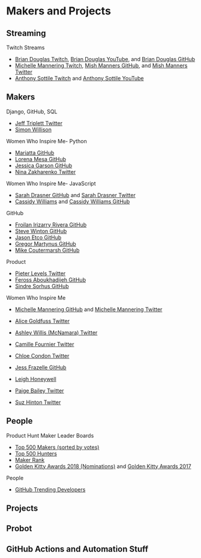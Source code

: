 # Makers and Projects

## Streaming

Twitch Streams
* [Brian Douglas Twitch](https://www.twitch.tv/bdougieyo), [Brian Douglas YouTube](https://www.youtube.com/channel/UC7iJhl4CsLxzKUWfAw69Qkg), and [Brian Douglas GitHub](https://github.com/bdougie/)
* [Michelle Mannering Twitch](https://www.twitch.tv/mishmanners), [Mish Manners GitHub](https://github.com/MishManners), and [Mish Manners Twitter](https://twitter.com/MishManners)
* [Anthony Sottile Twitch](https://www.twitch.tv/anthonywritescode) and [Anthony Sottile YouTube](https://www.youtube.com/channel/UC46xhU1EH7aywEgvA9syS3w)

<!--
Great Dev Blogs
https://twittercommunity.com/t/announcing-the-twitterdev-twitch-channel/146509 | Announcing the TwitterDev Twitch channel - Twitter API - Twitter Developers

GitHub- Twitch
https://www.twitch.tv/github | (6) GitHub - Twitch
https://www.twitch.tv/twitterdev
https://www.twitch.tv/twilio
https://www.twitch.tv/team/twilio

https://www.twitch.tv/directory/following

https://github.com/anthonywritescode/twitch-chat-bot | anthonywritescode/twitch-chat-bot

Brian Douglas
https://www.bdougie.live/ | bdougie.live
https://github.com/bdougie/blog | bdougie/blog: My blog
https://twitter.com/bdougieYO

https://github.com/bdougie/github-actions-continuous-delivery
https://dinnerpeople.app/ | Dinner People

https://discord.com/invite/gZMKK5q | Open Sauced
https://opensauced.pizza/ | Open Sauced
https://twitter.com/saucedopen/
https://www.meetup.com/Open-Sauced-Meetup/
https://github.com/bdougie/open-sauced | bdougie/open-sauced: This is a project to manage data to identify your next open source contribution.
https://github.com/open-sauced/open-sauced | open-sauced/open-sauced: 🍕 This is a project to identify your next open source contribution.
https://github.com/open-sauced/assets | open-sauced/assets: Repo for assets and logos associated with the Open Sauced project
https://github.com/open-sauced/beybot | open-sauced/beybot: This is a twitch bot built with the ComfyJS library 💅🏾
-->

## Makers

Django, GitHub, SQL
* [Jeff Triplett Twitter](https://twitter.com/webology)
* [Simon Willison](https://static.simonwillison.net)

Women Who Inspire Me- Python
* [Mariatta GitHub](https://github.com/mariatta)
* [Lorena Mesa GitHub](https://github.com/lorenanicole)
* [Jessica Garson GitHub](https://github.com/JessicaGarson)
* [Nina Zakharenko Twitter](https://twitter.com/nnja)

Women Who Inspire Me- JavaScript
* [Sarah Drasner GitHub](https://github.com/sdras) and [Sarah Drasner Twitter](https://twitter.com/sarah_edo)
* [Cassidy Williams](https://cassidoo.co/) and [Cassidy Williams GitHub](https://github.com/cassidoo/)

GitHub
* [Froilan Irizarry Rivera GitHub](https://github.com/froi/)
* [Steve Winton GitHub](https://github.com/swinton/)
* [Jason Etco GitHub](https://github.com/JasonEtco/)
* [Gregor Martynus GitHub](https://github.com/gr2m/)
* [Mike Coutermarsh GitHub](https://github.com/mscoutermarsh/)

Product
* [Pieter Levels Twitter](https://twitter.com/levelsio)
* [Feross Aboukhadijeh GitHub](https://github.com/feross)
* [Sindre Sorhus GitHub](https://github.com/sindresorhus)

Women Who Inspire Me
* [Michelle Mannering GitHub](https://github.com/MishManners) and [Michelle Mannering Twitter](https://twitter.com/MishManners)
* [Alice Goldfuss Twitter](https://twitter.com/alicegoldfuss)
* [Ashley Willis (McNamara) Twitter](https://twitter.com/ashleymcnamara)
* [Camille Fournier Twitter](https://twitter.com/skamille)
* [Chloe Condon Twitter](https://twitter.com/ChloeCondon)
* [Jess Frazelle GitHub](https://github.com/jessfraz)
* [Leigh Honeywell](https://hypatia.ca)

* [Paige Bailey Twitter](https://twitter.com/DynamicWebPaige)
* [Suz Hinton Twitter](https://twitter.com/noopkat)

<!--
https://github.com/jessfraz/
https://twitter.com/jessfraz
https://blog.jessfraz.com/

https://github.com/FrontendMasters/teacher-bios | FrontendMasters/teacher-bios: Biographies of Frontend Masters' Teachers

https://twitter.com/chrispiech/likes | Tweets liked by chrispiech (@chrispiech) / Twitter

https://virus.cafe/ | Virus Cafe

https://twitter.com/hayleydenb/status/1257786499933728768

Cool way to do it
https://twitter.com/MishManners/status/1240839777437364224
https://twitter.com/MishManners/status/1239360667703885825
https://hackathonqueen.com/2020/03/25/work-from-home-effectively-tips-and-tricks-to-stay-productive/

https://electronicssimoninthelakes.wordpress.com/2020/08/17/the-clock-project-speaking-calendar
https://electronicssimoninthelakes.wordpress.com/2020/03/20/gps-uk-os-grid-reference
https://electronicssimoninthelakes.wordpress.com/2020/03/18/condensation-demisting-heater-monitor
-->

<!--
## Makers and Projects

https://dev.to/gr2m/ | Gregor Martynus - DEV
https://github.com/gr2m/
https://github.com/probot/probot
https://probot.github.io/ | Probot | GitHub Apps to automate and improve your workflow

Dan
https://twitter.com/dan_abramov | Dan Abramov (@dan_abramov) / Twitter

https://github.com/mscoutermarsh/profile-tweet
https://www.amazon.com/gp/product/B00Q8QKGJ0

https://mikecoutermarsh.com/ | Mike Coutermarsh
https://jasonet.co/ | Jason Etcovitch · jasonet.co

https://github.com/tj
https://github.com/mikeal
-->

<!--
Jane
https://usesthis.com/interviews/jane.manchun.wong/ | Uses This / Jane Manchun Wong

Ideas
https://github.com/gr2m/ideas | gr2m/ideas: a place for my side project ideas. Come build them with me :)

Octokit
https://github.com/octokit/rest.js/blob/master/HOW_IT_WORKS.md | rest.js/HOW_IT_WORKS.md at master · octokit/rest.js
https://github.com/octokit/fixtures/blob/master/.github/workflows/update.yml | fixtures/update.yml at master · octokit/fixtures
https://github.com/octokit/?q=project&type=&language= | Octokit

### Community

https://cmxhub.com/ | Home | CMX
https://awards.cmxhub.com/ | CMX
https://leaddev.com/

Lead Dev
https://leaddev.com/debugging-engineering-velocity-and-leading-high-performing-teams
https://leaddev.com/primer-engineering-delivery-metrics | A primer on engineering delivery metrics | LeadDev
https://leaddev.com/mentoring-coaching-feedback/engineering-management-101-evaluating-your-teams-performance | Engineering management 101: evaluating your team’s performance | LeadDev
https://leaddev.com/diversity-inclusion/writing-accessible-code | Writing accessible code | LeadDev

https://tessakriesel.com
https://devocate.com/
https://www.thedevelopermindset.com/

https://twitter.com/ashevat
https://medium.com/@ashevat | Amir Shevat – Medium
https://twitter.com/ashevat/lists/memberships | List memberships for @ashevat / Twitter

Roadmap
https://medium.com/@ashevat/amir-4-4-release-notes-aka-44-0404-2020-1504a3d6b929
-->

<!--
https://www.devrelcon.net/
https://2018.devrelawards.com/

https://devrel.net/strategy-and-metrics/introducing-aaarrrp-devrel-strategy
https://www.slideshare.net/leggetter/an-introduction-to-aaarrrp-a-framework-for-defining-your-developer-relations-strategy-and-how-you-can-use-it-devrelcon-beijing-2017

DevRel List
https://twitter.com/kinlane/status/1296884761307185152 | https://twitter.com/kinlane/status/1296884761307185152
https://twitter.com/i/lists/1293027363723214848/members
https://github.com/guyroyse?tab=repositories | guyroyse (Guy Royse) / Repositories

https://developer.microsoft.com/en-us/advocates/
https://github.com/MicrosoftDocs/cloud-developer-advocates | MicrosoftDocs/cloud-developer-advocates

http://developer-evangelism.com/handbook.php | Developer Evangelist Handbook

* ["The Core Competencies of Developer Relations"](https://medium.com/google-developers/the-core-competencies-of-developer-relations-f3e1c04c0f5b)

GitLab
https://about.gitlab.com/handbook/marketing/community-relations/evangelist-program/

https://github.com/MurtzaM/Developer-Evangelist-Interview-Questions
https://github.com/kjaymiller/Developer-Advocate-Manifesto | kjaymiller/Developer-Advocate-Manifesto: Take the Manifesto by forking it and including the badge on your website.

https://github.com/do-community/devrel-manifesto | GitHub - do-community/devrel-manifesto: The DevRel team's manifesto, for the rest of the world.

https://github.com/cassidoo/talks/blob/master/speaker-rider.md | talks/speaker-rider.md at master · cassidoo/talks
-->


<!--
https://www.instagram.com/p/CI6ucTNjAzz/ | Michael Lynn (@mlynnstagram) • Instagram photos and videos

Tessa

Developer Mindset
https://web.archive.org/web/20201101020540/https://community.thedevelopermindset.com/c/introductions | Intros & Chatter | The Developer Mindset
https://web.archive.org/web/*/https://community.thedevelopermindset.com/c/* | Wayback Machine

https://tessakriesel.com/category/presentations/ | Presentations Archives | Tessa Kriesel

https://devocate.com/work-with-us/
https://devocate.com/blog/
https://devocate.com/blog/developer-intel/open-source-vs-enterprise-developers/

https://community.thedevelopermindset.com/c/roadmap | Roadmap | The Developer Mindset Community
https://devocate.com/blog/ways-to-accomplish-developer-audience-goals-the-trello-board/ | Accomplishing developer audience goals » Devocate
https://devocate.com/blog/accomplishing-goals/ways-to-accomplish-developer-audience-goals-the-trello-board/
https://devocate.com/blog/developer-intel/developer-personas-driven-by-motivation/
https://devocate.com/blog/developer-feedback/pillars-of-a-solid-developer-feedback-program/
https://community.thedevelopermindset.com/c/developer-mindset/developer-research-example | Developer Research Example | The Developer Mindset Community
https://web.archive.org/web/20201119221035/https://community.thedevelopermindset.com/c/developer-mindset/developer-research-example
https://devocate.com/blog/teamwork/managing-up-to-achieve-developer-community-success/

https://devocate.com/blog/engaging-with-developers/why-your-new-software-needs-a-developer-community-before-marketing/ | Why Your New Software Needs a Developer Community Before Marketing

https://www.tessakriesel.com/breaking-down-gender-discrimination-womentech-global-awards-2020/ | Breaking Down Gender Discrimination, Keynote at WomenTech Global Awards 2020

https://www.tessakriesel.com/devocate-the-developer-advocacy-growth-platform/ | So, I'm founding a SaaS startup
https://twitter.com/tessak22/status/1309153696853368832 | Tessa Kriesel on Twitter: "The Developer Mindset is a content hub &amp; corresponding community full of insightful information about how developers think &amp; advice on how to engage with them. Learn more about my recent launch in this dorky video. 🤪 https://t.co/guXhhxt9Ut" / Twitter


Amir Shevat
https://cmxhub.com/video-amir-shevat-slacks-developer-relations-strategy/ | [Video] Amir Shevat: Slack's Developer Relations Strategy
https://www.youtube.com/watch?v=ycKPJ_27cYo&feature=emb_logo | (2) OCTO Speaker Series #5 Amir Shevat - YouTube
https://github.com/github/githubOCTO/discussions/8 | OCTO Speaker Series #5: Amir Shevat · Discussion #8 · github/githubOCTO

https://twitter.com/githubOCTO/status/1301264737657708544 | https://twitter.com/githubOCTO/status/1301264737657708544

Books
https://www.amazon.com/Designing-Bots-Creating-Conversational-Experiences/dp/1491974826 | Designing Bots: Creating Conversational Experiences: Shevat, Amir: 9781491974827: Amazon.com: Books
https://www.amazon.com/gp/product/B07GY6F2LH/ref=dbs_a_def_rwt_bibl_vppi_i0

https://en.wikipedia.org/wiki/Community_building | Community building - Wikipedia
hero theme - Google Search
-->


## People

Product Hunt Maker Leader Boards
* [Top 500 Makers (sorted by votes)](http://500makers.com/?sort=votes)
* [Top 500 Hunters](http://500hunters.com)
* [Maker Rank](https://makerrank.co)
* [Golden Kitty Awards 2018 (Nominations)](https://www.producthunt.com/golden-kitty-awards-2018/) and [Golden Kitty Awards 2017](https://www.producthunt.com/golden-kitty-awards-2017)

People
* [GitHub Trending Developers](https://github.com/trending/developers)

<!--
https://www.producthunt.com/golden-kitty-awards-2020/remote-work-tools | Remote Work Tools - Golden Kitty Awards 2020 | Product Hunt
https://www.producthunt.com/golden-kitty-awards-2020/diversity-and-inclusion | Diversity and Inclusion - Golden Kitty Awards 2020 | Product Hunt

https://www.producthunt.com/newsletter/2411 | And the Golden Kitty Award Winners are...🏆 - Product Hunt

https://adventofcode.com/2020/leaderboard

https://repl.it/leaders | Repl.it - Leaderboard

https://github.com/maintainers | Open Source Maintainers on GitHub
https://maintainers.github.com/
https://github.com/orgs/maintainers/people

https://github.com/wongmjane?tab=following | wongmjane (Jane Manchun Wong) / Following

https://github.com/dear-github/dear-github/issues/304 | Host Github by itself as an open source project · Issue #304 · dear-github/dear-github
-->


## Projects

<!--
https://twitter.com/thoward37/status/1304270923344867329 | Troy Howard / Executive Chef for Antifa on Twitter: "Data nerds... want to keep your mind busy on something mathy while trying not to obsess about wildfires? Check out the Drössel-Schwabl model, used to predict both wildfire spread and earthquake spread. It's pretty neat. https://t.co/6ZwA2zsrKV" / Twitter

Cool!
https://github.com/arithran/vim-pizza | arithran/vim-pizza: My initial attempt at trying to order pizza from within vim.

https://donotpay.com/ | DoNotPay - The World's First Robot Lawyer

README.md
https://twitter.com/mscccc/status/1278742080253128704 | Mike Coutermarsh on Twitter: "@KatiMichel Yes!!" / Twitter
https://github.com/mscoutermarsh/mscoutermarsh | mscoutermarsh/mscoutermarsh: SECRETS!

Jeff
https://github.com/jefftriplett/links/
http://links.jefftriplett.com/ | Home | Jeff Triplett's Link Blog
https://github.com/jefftriplett/packinglists | jefftriplett/packinglists: Travel/packing planner based on length of stay, activities, and location (wip)

Simon- 
Self-Rewriting README, TIL
Datasette
Doc Unit Tests
Release, Weeknotes
-->

<!--
Netlify
https://www.netlify.com/blog/2020/05/12/see-13-netlify-features-for-the-best-control-of-development-workflow/ | See 13 Netlify features for the best control of development workflow
https://www.netlify.com/blog/2020/04/12/speed-up-productivity-with-terminal-aliases/

Cassidy
https://github.com/cassidoo/book-rating-demo | cassidoo/book-rating-demo: A demo built with React and HarperDB to show book ratings

Sarah
https://github.com/sdras?tab=repositories
https://github.com/sdras/night-owl-vscode-theme
Chrome Extension
https://github.com/sdras/productive-twitter/
https://github.com/sdras/object-explorer | sdras/object-explorer: 🔥 A resource to help figure out what JavaScript object method would be best to use at any given time

Sarah
https://css-tricks.com/in-defense-of-a-fussy-website/ | In Defense of a Fussy Website | CSS-Tricks
https://t.co/R46VmoT0Hy | Sarah Drasner on Twitter: "Periodic reminder that I've been maintaining a collection of Useful Pens for Everyday Frontend Development for a few years. There's a lot of great stuff to reverse engineer in here!" / Twitter
https://codepen.io/collection/nMgKxJ

Safe Space
https://charliegerard.dev/blog/github-action-toxic-comments/
https://github.com/charliegerard
https://github.com/charliegerard/safe-space/
https://github.com/charliegerard/safe-space/blob/master/index.js
-->

<!--
SpotHub
https://github.com/swinton/github-apps-cheat-sheet | swinton/github-apps-cheat-sheet: A cheat sheet for GitHub Apps
https://github.com/swinton/SpotHub | swinton/SpotHub: Collaborate on Spotify playlists using Pull Requests, powered by GitHub Actions
https://twitter.com/webology/status/1081036346662309888 | ✨ Jeff Triplett ✨ on Twitter: "These are the types of data tools that I live for. Commit song info into a repo and push to Spotify. https://t.co/KtOhpAyNyU"

Jason
https://github.com/JasonEtco/todo | JasonEtco/todo: 🤖✅ GitHub App that creates new issues from actionable comments in your code.

Git Tools
https://github.com/nvbn/thefuck | nvbn/thefuck: Magnificent app which corrects your previous console command.
https://github.com/paulirish/git-open | paulirish/git-open: Type `git open` to open the GitHub page or website for a repository in your browser.
https://github.com/captainsafia/checklist
https://github.com/sindresorhus/refined-twitter | sindresorhus/refined-twitter: Chrome extension that enforces the mobile web version of Twitter and improves its interface
https://github.com/sindresorhus/refined-github
https://twitter.com/carmatrocity/status/1273307346228436994 | Carmen H. Andoh on Twitter: "Also, refined-github is *incredibly helpful* for the annoying "load more" github issue truncation and batch loading of only 50. https://t.co/vhvbfwLqEc will give you 200. https://t.co/2n9NqnSbzn" / Twitter

Data Scraping
https://github.com/sw-yx/gh-action-data-scraping | sw-yx/gh-action-data-scraping: this shows how to use github actions to do periodic data scraping

Fastmac
https://github.com/fastai/fastmac/ | fastai/fastmac: Get a MacOS for Linux shell, for free, in around 2 minutes
https://twitter.com/jeremyphoward/status/1304777046287986691 | Jeremy Howard on Twitter: "Want to build or test software on a Mac, but don't have a Mac to use? No problem! I've just released `fastmac`, which lets you use a Mac terminal for free for up to 6 hours at a time. It takes 2 minutes to get started. Linux available too! 1/ https://t.co/c2ioyG74cU" / Twitter

https://jasonet.co/posts/scheduled-actions/ | Run your GitHub Actions workflow on a schedule - Jason Etcovitch · jasonet.co

Django
https://twitter.com/Rado_g/status/1258756366631608320 | Rado Georgiev 🇧🇬 on Twitter: "I wrote a thing that's been useful ever since🖖 Run your Django project tests on GitHub Actions + explanation about what's happening 👇 https://t.co/OToacdQOVy" / Twitter
-->


<!--
https://github.com/akamhy/waybackpy
https://github.com/PyBites-Open-Source/karmabot

Paint
https://github.com/muan
https://github.com/muan/paint-github
https://chrome.google.com/webstore/detail/paint-github/dmcjbappfnlamankemdmmdjiecnclapl

Kofi
https://github.com/kofigumbs/multi | kofigumbs/multi: Create a custom, lightweight macOS app from a group of websites
https://github.com/kofigumbs/yt | kofigumbs/yt: A monophonic sampler for playing a YouTube video like an instrument
https://yt.kofi.sexy/ | YT—mono
https://kofi.sexy/blog/slack-app-fewer-resources | Creating a Slack app that uses fewer resources

https://twitter.com/aicoding_/status/1295011129836568577
https://github.com/coding-ai/eyeBlinkedTREX

Twitter Sentiment Analysis
https://jvhuang1786.github.io/disney_nlp/ | Disney Parks Twitter NLP - Justin Huang
https://github.com/jvhuang1786 | jvhuang1786 (Justin Huang)
https://drive.google.com/file/d/1EpZB-xbAYiKvsVBso7AXj5hh7sSd1LGo/view | distweet_slidedeck_extended.pptx - Google Drive
Twitter sentiment analysis
https://www.linkedin.com/feed/?msgControlName=reply_to_sender&msgConversationId=6701259728753831936&msgOverlay=true

Mondrian
https://www.dangermouse.net/esoteric/piet.html | DM's Esoteric Programming Languages - Piet

Tweet DM Button
https://twitter.com/Jason/status/1018571284911833088 | jason 🦄 🇦🇺 ❤️ on Twitter: "How do you make a tweet with a DM button like this?… "

https://github.com/nsfw-filter/nsfw-filter | nsfw-filter/nsfw-filter: A Google Chrome/ Firefox extension that blocks NSFW images from the web pages that you load using TensorFlow JS.

https://twitter.com/webKnjaZ/status/1179572026924818439 | Sviatoslove.py🐍 👨‍💻🏡:🇨🇿🇪🇺@Ansible@ Red Hat on Twitter: "Next step: copy-paste some code from StackOverflow back into the issue, re-run and close as invalid if it fixes that! https://t.co/OyGiv0MZNX" / Twitter
https://twitter.com/bitandbang/status/1159514802596777984

GitHub Metrics
https://twitter.com/bitandbang/status/1265679124774952960 | Tierney Cyren on Twitter: "something I constantly want: @github organization metrics. I'd like to see how many issues, PRs, discussions (soon!), commits, releases, unique contributors, stars, and forks exist in an organization." / Twitter
-->

## Probot

<!--
Probot and Such

https://github.com/gr2m/create-or-update-pull-request-action
https://twitter.com/gr2m/status/1224742792280211456
https://twitter.com/gr2m/status/1200326993838886912 | Gregor on Twitter: "This thanksgiving I'm thankful to @JasonEtco and the GitHub support team who saved my 🍑 big time https://t.co/4MIsYKAzXz" / Twitter

https://github.com/gr2m/twitter-together

https://github.com/probot/reminders

https://dev.to/gh-campus-experts/create-your-first-github-bot-with-probot-e6o

Probot
https://probot.github.io/apps/ | Featured Apps | Probot
https://probot.github.io/docs/hello-world/ | Hello world | Probot
https://probot.github.io/apps/polls/ | Polls | Probot
https://probot.github.io/apps/no-response/ | No Response | Probot
https://github.com/probot/dco | probot/dco: GitHub App that enforces the Developer Certificate of Origin (DCO) on Pull Requests

Make semantic-release compatible with GitHub Actions
https://github.com/semantic-release/semantic-release/issues/1194
Python Plugin
https://github.com/semantic-release/git/issues/172#issuecomment-557203217

https://github.com/JasonEtco/build-and-tag-action | JasonEtco/build-and-tag-action: 📦🔖 A GitHub Action for publishing JavaScript Actions
https://github.com/JasonEtco/actions-toolkit | JasonEtco/actions-toolkit: 🛠 A toolkit for building GitHub Actions in Node.js
https://github.com/probot/create-probot-app
https://github.com/probot/actions-adapter | probot/actions-adapter: An adapter that takes a Probot app and makes it compatible with GitHub Actions

https://github.com/JasonEtco/jasonet.co/pull/46/files
-->

<!--
Python- Publishing

PyPI GitHub Actions
https://twitter.com/webKnjaZ/status/1268324832736768000 | Sviatoslove.py🐍 👨‍💻🏡:🇨🇿🇪🇺 @Ansible @RedHat on Twitter: "PyPI publish GHA updates today: - built-in `twine check` - image bump to Python 3.8 - integration of warning annotations - very minor bugfixes https://t.co/2HOkYnVPV7 #PyPI #PyPA #GitHubActions #python" / Twitter

Brett Release
https://github.com/brettcannon/release-often | brettcannon/release-often: GitHub Action for releasing a Python project to PyPI after every relevant, merged PR

Important
https://github.com/marketplace/actions/pypi-publish | pypi-publish · Actions · GitHub Marketplace
https://github.com/pypa/gh-action-pypi-publish/issues/2
https://github.com/pypa/gh-action-pypi-publish | pypa/gh-action-pypi-publish: GitHub Action to publish a package to PyPI
https://discuss.python.org/t/official-github-action-for-publishing-to-pypi/1061/2 | Official GitHub Action for publishing to PyPI - Packaging - Discussions on Python.org

Publish to PyPI
https://github.com/jacobian/pinboard-to-sqlite/blob/master/.github/workflows/publish.yml
https://github.com/jacobian/lastfm-to-sqlite/blob/master/.github/workflows/test.yml | lastfm-to-sqlite/test.yml at master · jacobian/lastfm-to-sqlite
-->

<!--
https://github.com/Songmu/ghch | Songmu/ghch: Generate changelog from git history, tags and merged pull requests

Testing and Release

Conventional Commits
https://github.com/googleapis/release-please | googleapis/release-please: generate release PRs based on the conventionalcommits.org spec

https://github.com/marketplace?utf8=%E2%9C%93&type=actions&query=semantic
https://www.conventionalcommits.org/en/v1.0.0-beta.4/
https://github.com/commitizen/conventional-commit-types/
https://github.com/commitizen/conventional-commit-types/blob/master/index.json
https://github.com/probot/semantic-pull-requests | probot/semantic-pull-requests: Ensure your pull requests follow the Conventional Commits spec
https://github.com/semantic-release/npm
https://twitter.com/SemanticRelease

Semantic Release and Merge Release
https://semantic-release.gitbook.io/semantic-release/
https://github.com/semantic-release
https://github.com/semantic-release/semantic-release

https://github.com/marketplace/actions/codecov

https://probot.github.io/apps/release-drafter/

https://github.com/mikeal/merge-release | mikeal/merge-release: Automatically release all merges to master on npm.
-->

## GitHub Actions and Automation Stuff

<!--
GitHub Actions Official

https://twitter.com/natfriedman/status/1159511728704483329
https://twitter.com/kelseyhightower/status/1159517721068916736

Matrix- Operating Systems (Unix, Linux, etc.)
https://blog.jessfraz.com/post/the-life-of-a-github-action/ | Jessie Frazelle's Blog: The Life of a GitHub Action

https://michaelheap.com/building-github-actions | Building GitHub Actions | Michael Heap
-->

<!--
https://github.com/nektos/act

GitHub Actions Examples
https://devopsdirective.com/posts/2020/07/stupid-github-actions/ | Doing Stupid Stuff with GitHub Actions | DevOps Directive
https://github.com/sdras/awesome-actions | sdras/awesome-actions: A curated list of awesome actions to use on GitHub
https://twitter.com/mheap/status/1254124824298954752 | Michael Heap on Twitter: "So, everyone seems to love @GitHub Actions for CI, but did you know that there's a ton more things you can do with them? Literally *anything* you can think of is possible. Let's visit some of my favourites:" / Twitter

GA- Best
https://twitter.com/zooba/status/1286311085142945793 | Steve Dower on Twitter: "Okay #EuroPython2020, for the benefit of an upcoming open space, which Python project has _the best_ @GitHub Actions integration? Lint, build, test, publish, verify, etc. Which project do you go to when you need to steal some CI scripts? 😁" / Twitter

GitHub Actions- Lighthouse
https://github.com/paulirish/lighthouse-ci-action
https://github.com/GoogleChrome/lighthouse-stack-packs/issues

Rust GA
https://blog.rust-lang.org/inside-rust/2020/07/23/rust-ci-is-moving-to-github-actions.html | Rust's CI is moving to GitHub Actions | Inside Rust Blog
https://twitter.com/simonw/status/1285653911580409859 | Simon Willison on Twitter: "This is a monstrous, delightful hack. Jonty built a GitHub Action which spins up a Python server, runs "wget --mirror" against it to create as static copy of the content, then pushes that content to GitHub pages. https://t.co/iJq33NPIqp" / Twitter
-->

<!--
Hynek, Jeff, Simon GA

Matrix
https://twitter.com/webology/status/1281590320443129856 | Jeff says, "wear a mask" 😷 on Twitter: "@simonw check out https://t.co/4XpkblhDgg if you haven't seen it." / Twitter
https://twitter.com/simonw/status/1281591600926187523 | Simon Willison on Twitter: "@webology @laymonage Wow that is some beautiful matrix action there" / Twitter
https://github.com/laymonage/django-jsonfield-backport/blob/master/.github/workflows/test.yml | django-jsonfield-backport/test.yml at master · laymonage/django-jsonfield-backport

https://twitter.com/webology/status/1255842961880944641

https://hynek.me/articles/python-github-actions/
https://github.com/actions/virtual-environments/blob/master/images/linux/Ubuntu1804-README.md
https://twitter.com/hynek/status/1236227708746596353

GitHub Actions Matrix Demo
https://help.github.com/en/actions/automating-your-workflow-with-github-actions/workflow-syntax-for-github-actions#jobsjob_idstrategymatrix
https://twitter.com/webology/status/1195412423936753670
https://github.com/jefftriplett/python-github-actions-matrix-demo
https://twitter.com/webology/status/1201887760413528065
https://github.com/jefftriplett/python-github-actions-matrix-demo/blob/master/.github/workflows/test.yml

https://github.com/jefftriplett/example-python-actions | jefftriplett/example-python-actions: An example GitHub Action using Python Actions
https://github.com/jefftriplett/python-actions/runs/46194678 | :pencil: :whale: Switches back to entrypoint.sh · jefftriplett/python-actions@334b8e0

Jeff's Examples
https://twitter.com/webology/status/1259199459579383809 | Jeff says, "wash your hands" 🧼👏 on Twitter: "✨ If you use GitHub Actions to build and publish Docker, there is an easier way instead of building a series of `run` steps. 🐳 ⬇ Here is an example of what I'm using to build the new https://t.co/6ueTxxQ9a3 (out soon) https://t.co/Nt9DEnPxbc" / Twitter
https://twitter.com/webology/status/1254091755026288640 | Jeff says, "wash your hands" 🧼 on Twitter: " If you are using GitHub Actions, here is a standard event trigger setup that I use for running a workflow on all pull requests and all git commits pushed to the master branch. I use it in almost every project I touch, and I see people confused by how to set it up. https://t.co/CMdKCHTyMT" / Twitter
https://twitter.com/webology/status/1254798717196042241 | Jeff says, "wash your hands" 🧼 on Twitter: "If you are using GitHub Actions and wondering why this is useful? If you use `on: [pull_request, push]` (which I commonly see in docs) you are going spawn two test runs every time you push/update a pull request which is annoying. https://t.co/2fWPxHSjdA" / Twitter

Simon
https://mobile.twitter.com/simonw/status/1252052032019546112
https://mobile.twitter.com/webology/status/1252052023459090432

https://twitter.com/simonw/status/1199851134564884480

GitHub Action CI Example from Jeff
https://simonwillison.net/2019/Dec/18/github-actions-ciyml-deno/ | GitHub Actions ci.yml for deno
-->

<!--
GitHub Actions

https://actionsbook.com/ | Building GitHub Actions | Building GitHub Actions

GA Contro
https://mobile.twitter.com/magnetikonline/status/1224837954771668992
https://mobile.twitter.com/webKnjaZ/status/1226585066551291910

https://twitter.com/pganssle/status/1252953419884769280 | Paul Ganssle on Twitter: "Does anyone have any thoughts on how to automatically create a PR from a GH Action? I found this: https://t.co/tltPB1PwWK But I'm mildly wary about relying on an action in someone's personal GH namespace (particularly one authorized to act on my behalf)." / Twitter

https://twitter.com/carlogilmar/status/1197215398405365760 | Carlo Gilmar on Twitter: "@GitHub #githubuniverse GitHub Actions by @ethomson #visualpartnership https://t.co/DmAo2ekbi7" / Twitter

https://github.com/cschleiden/github-actions-hero | cschleiden/github-actions-hero: 🚧 Interactive tutorial and visualizer for GitHub Actions workflows 🚧

More Example actions
https://github.com/boyney123/github-actions
https://github.com/thechangelog/nightly | thechangelog/nightly: Changelog Nightly unearths the hottest repos on GitHub before they blow up. Subscribe for free. Keep up.
https://www.gharchive.org/ | GH Archive

pre-commit action
https://twitter.com/codewithanthony/status/1198774749473558528
https://github.com/pre-commit/action

https://github.com/andymckay/actions-ips/blob/master/actions_ips/ips.py | actions-ips/ips.py at master · andymckay/actions-ips

https://github.com/GoogleCloudPlatform/github-actions
https://github.com/Azure/actions

Corporate actions
https://github.com/actions/aws | actions/aws: GitHub Actions for interacting with AWS
https://aws.amazon.com/fargate/ | AWS Fargate - Run containers without having to manage servers or clusters
https://github.com/jessfraz/aws-fargate-action | jessfraz/aws-fargate-action: A GitHub action to deploy to AWS Fargate on push to the master branch.
https://github.com/microsoft/vscode/actions?query=workflow%3ACI | Actions · microsoft/vscode
-->

<!--
Personal README

https://twitter.com/sindresorhus/status/1285609420098088961 | Sindre Sorhus on Twitter: "TIL: You can style your GitHub readme with CSS. https://t.co/tNyRMZ3766 https://t.co/KRVAKjI1cH" / Twitter
https://github.com/sindresorhus/css-in-readme-like-wat | sindresorhus/css-in-readme-like-wat: Style your readme using CSS with this simple trick

https://github.com/anuraghazra/github-readme-stats | anuraghazra/github-readme-stats: Dynamically generated stats for your github readmes
https://github.com/kautukkundan/Awesome-Profile-README-templates | kautukkundan/Awesome-Profile-README-templates: A collection of awesome readme templates to display on your profile
https://www.aboutmonica.com/blog/how-to-create-a-github-profile-readme
https://dev.to/github/10-standout-github-profile-readmes-h2o?signin=true | 10 Standout GitHub Profile READMEs - DEV Community 👩‍💻👨‍💻

Personal README
https://twitter.com/pifafu/status/1265773172520914944 | kathy ☁️☁️☁️ on Twitter: "hey, so we heard ya &amp; are trying out a thing where you CAN have a readme on your @github profile... @mikekavouras built it btw! re: https://t.co/UC6q3qHjjR https://t.co/kB0kafgovY" / Twitter
https://github.com/pifafu | pifafu (kathy)
https://github.com/katmeister/.github | katmeister/.github: Config files for my GitHub profile.
https://twitter.com/pifafu/status/1262830019706892288 | kathy ☁️☁️☁️ on Twitter: "👋 hiii—if you use @github, i was wondering: what are some of the things you would want others on GitHub to know about you?" / Twitter
-->

<!--
Other Automation Examples

https://github.com/jlord/forkngo
http://jlord.us/git-it
https://github.com/jlord/git-it
http://jlord.us/patchwork
https://github.com/jlord/reporobot
https://github.com/jlord/patchwork/tree/gh-pages/contributors

https://github.com/hackebrot/labels | hackebrot/labels: CLI app for managing GitHub labels for Python 3.6 and newer. 📝

Deno!
https://github.com/gr2m/deno-playground | gr2m/deno-playground
https://github.com/denoland/deno/blob/master/.github/workflows/ci.yml | deno/ci.yml at master · denoland/deno

https://github.com/marketplace?before=Y3Vyc29yOjIx&query=image | GitHub Marketplace · Tools to improve your workflow

https://github.com/marketplace/actions/deploy-to-github-pages-python | Deploy to GitHub Pages - Python · Actions · GitHub Marketplace
https://github.com/marketplace/actions/crush-action | Crush Action · Actions · GitHub Marketplace
https://github.com/marketplace/actions/send-tweet-action | Send Tweet Action · Actions · GitHub Marketplace
https://github.com/marketplace/actions/scheduled-issue | Scheduled Issue · Actions · GitHub Marketplace
https://github.com/marketplace/actions/actions-todo-bot | Actions TODO Bot · Actions · GitHub Marketplace
https://github.com/marketplace/actions/twilio-sms | Twilio SMS · Actions · GitHub Marketplace
https://github.com/marketplace/actions/add-commit | Add & Commit · Actions · GitHub Marketplace
https://github.com/marketplace/actions/stale-image-remover | Stale Image Remover · Actions · GitHub Marketplace
-->


<!--
https://github.com/aws/chalice | aws/chalice: Python Serverless Microframework for AWS
https://github.com/aws/chalice/blob/master/.dependabot/config.yml | chalice/config.yml at master · aws/chalice
https://github.com/aws/chalice/blob/master/.github/no-response.yml | chalice/no-response.yml at master · aws/chalice

https://twitter.com/jacobian/status/1192500227078529026 | jacobian on Twitter: "@simonw This was also my first time using Github actions - which are pretty damn sweet! I was able to set up CI and automated releases to PyPI in a matter of minutes." / Twitter

https://github.com/TryGhost/action-ghost-release | TryGhost/action-ghost-release: GitHub Action to release Ghost
https://github.com/dessant/probot-messages | dessant/probot-messages: Probot extension for communicating with repository maintainers

web hooks
https://github.blog/changelog/2020-01-13-github-sponsors-webhooks/ | GitHub Sponsors webhooks - The GitHub Blog
https://twitter.com/webKnjaZ/status/1218318402248478721 | Sviatoslove.py🐍 👨‍💻🏡:🇨🇿🇪🇺 @Ansible @RedHat on Twitter: "GitHub: *implements @GitHub Sponsors webhook* (https://t.co/I2Gko0holy) me: *writes down a note to his @Google Keep: "Implement a GitHub Bot that orders a Beer 🍻 on Amazon based on that"*" / Twitter

https://octo-cli.github.io/octo-cli/
https://twitter.com/natfriedman/status/1260720690472251395
-->
